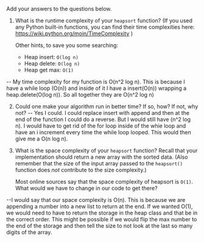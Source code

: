 Add your answers to the questions below.

1. What is the runtime complexity of your `heapsort` function? (If you used any
   Python built-in functions, you can find their time complexities here:
   https://wiki.python.org/moin/TimeComplexity )

    Other hints, to save you some searching:

    - Heap insert: `O(log n)`
    - Heap delete: `O(log n)`
    - Heap get max: `O(1)`

-- My time complexity for my function is O(n^2 log n). This is because I have a while loop (O(n)) and inside of it I have a insert(O(n)) wrapping a heap.delete(O(log n)). So all together they are O(n^2 log n)

2. Could one make your algorithm run in better time? If so, how? If not, why
   not?
   -- Yes I could. I could replace insert with append and then at the end of the function I could do a reverse. But I would still have (n^2 log n). I would have to get rid of the for loop inside of the whie loop and have an i increment every time the while loop looped. This would then give me a O(n log n).

3. What is the space complexity of your `heapsort` function? Recall that your
   implementation should return a new array with the sorted data. (Also remember
   that the size of the input array passed to the `heapsort()` function does
   _not_ contribute to the size complexity.)

    Most online sources say that the space complexity of heapsort is `O(1)`. What
    would we have to change in our code to get there?

--I would say that our space complexity is O(n). This is because we are appending a number into a new list to return at the end. If we wanted O(1), we would need to have to return the storage in the heap class and that be in the correct order. This might be possible if we would flip the max number to the end of the storage and then tell the size to not look at the last so many digits of the array.

